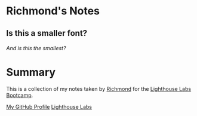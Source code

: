 # Richmond's Notes
## Is this a smaller font?
###### And is this the smallest?


# Summary

This is a collection of my notes taken by [Richmond](https://github.com/richmondwong) for the [Lighthouse Labs Bootcamp](https://lighthouselabs.ca/).

[My GitHub Profile](https://github.com/richmondwong)
[Lighthouse Labs](https://lighthouselabs.ca/)